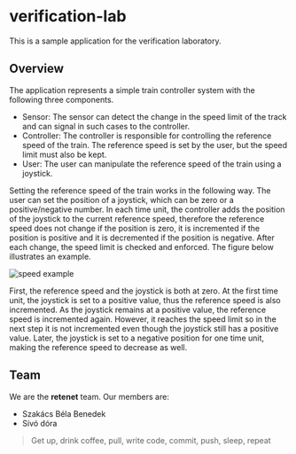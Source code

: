 # verification-lab

This is a sample application for the verification laboratory.

## Overview

The application represents a simple train controller system with the following three components.

* Sensor: The sensor can detect the change in the speed limit of the track and can signal in such cases to the controller.
* Controller: The controller is responsible for controlling the reference speed of the train. The reference speed is set by the user, but the speed limit must also be kept.
* User: The user can manipulate the reference speed of the train using a joystick.

Setting the reference speed of the train works in the following way. The user can set the position of a joystick, which can be zero or a positive/negative number. In each time unit, the controller adds the position of the joystick to the current reference speed, therefore the reference speed does not change if the position is zero, it is incremented if the position is positive and it is decremented if the position is negative. After each change, the speed limit is checked and enforced. The figure below illustrates an example.

![speed example](doc/speed_example.png)

First, the reference speed and the joystick is both at zero. At the first time unit, the joystick is set to a positive value, thus the reference speed is also incremented. As the joystick remains at a positive value, the reference speed is incremented again. However, it reaches the speed limit so in the next step it is not incremented even though the joystick still has a positive value. Later, the joystick is set to a negative position for one time unit, making the reference speed to decrease as well.

## Team
We are the **retenet** team.
Our members are:
* Szakács Béla Benedek
* Sívó dóra

> Get up, drink coffee, pull, write code, commit, push, sleep, repeat
